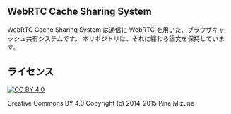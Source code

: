 WebRTC Cache Sharing System
---------------------------

WebRTC Cache Sharing System は通信に WebRTC を用いた、ブラウザキャッシュ共有システムです。
本リポジトリは、それに纏わる論文を保持しています。

## ライセンス
[![CC BY 4.0](https://i.creativecommons.org/l/by/4.0/88x31.png)](http://creativecommons.org/licenses/by/4.0/)

Creative Commons BY 4.0
Copyright (c) 2014-2015 Pine Mizune
